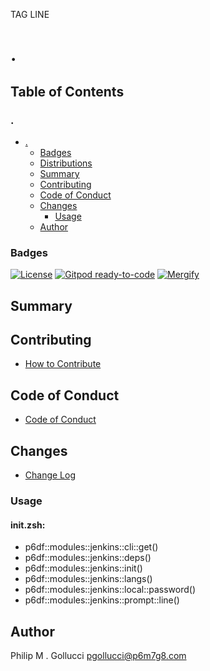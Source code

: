 TAG LINE
# .

## Table of Contents


### .
- [.](#.)
  - [Badges](#badges)
  - [Distributions](#distributions)
  - [Summary](#summary)
  - [Contributing](#contributing)
  - [Code of Conduct](#code-of-conduct)
  - [Changes](#changes)
    - [Usage](#usage)
  - [Author](#author)

### Badges

[![License](https://img.shields.io/badge/License-Apache%202.0-yellowgreen.svg)](https://opensource.org/licenses/Apache-2.0)
[![Gitpod ready-to-code](https://img.shields.io/badge/Gitpod-ready--to--code-blue?logo=gitpod)](https://gitpod.io/#https://github.com/p6m7g8/.)
[![Mergify](https://img.shields.io/endpoint.svg?url=https://gh.mergify.io/badges/p6m7g8/./&style=flat)](https://mergify.io)

## Summary

## Contributing

- [How to Contribute](CONTRIBUTING.md)

## Code of Conduct

- [Code of Conduct](CODE_OF_CONDUCT.md)

## Changes

- [Change Log](CHANGELOG.md)

### Usage

#### init.zsh:

- p6df::modules::jenkins::cli::get()
- p6df::modules::jenkins::deps()
- p6df::modules::jenkins::init()
- p6df::modules::jenkins::langs()
- p6df::modules::jenkins::local::password()
- p6df::modules::jenkins::prompt::line()


## Author

Philip M . Gollucci <pgollucci@p6m7g8.com>
